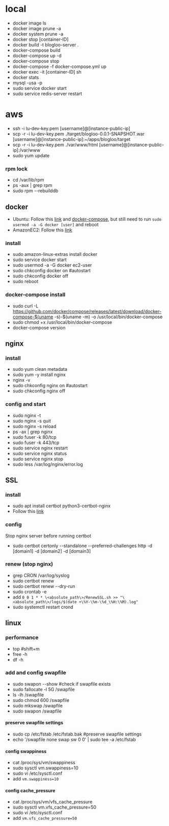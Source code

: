# local
- docker image ls
- docker image prune -a
- docker system prune -a
- docker stop [container-ID]
- docker build -t blogloo-server .
- docker-compose build
- docker-compose up -d
- docker-compose stop
- docker-compose -f docker-compose.yml up
- docker exec -it [container-ID] sh
- docker stats
- mysql -usa -p
- sudo service docker start
- sudo service redis-server restart

# aws
- ssh -i lu-dev-key.pem [username]@[instance-public-ip]
- scp -r -i lu-dev-key.pem ./target/blogloo-0.0.1-SNAPSHOT.war [username]@[instance-public-ip]:~/apps/blogloo/target
- scp -r -i lu-dev-key.pem ./var/www/html [username]@[instance-public-ip]:/var/www
- sudo yum update
### rpm lock
- cd /var/lib/rpm
- ps -aux | grep rpm
- sudo rpm --rebuilddb
## docker
- Ubuntu: Follow this [link](https://docs.docker.com/engine/install/ubuntu/) and [docker-compose](https://www.digitalocean.com/community/tutorials/how-to-install-and-use-docker-compose-on-ubuntu-20-04), but still need to run `sudo usermod -a -G docker [user]` and reboot
- AmazonEC2: Follow this [link](https://gist.github.com/npearce/6f3c7826c7499587f00957fee62f8ee9)
### install
- sudo amazon-linux-extras install docker
- sudo service docker start
- sudo usermod -a -G docker ec2-user
- sudo chkconfig docker on #autostart
- sudo chkconfig docker off
- sudo reboot
### docker-compose install
- sudo curl -L https://github.com/docker/compose/releases/latest/download/docker-compose-$(uname -s)-$(uname -m) -o /usr/local/bin/docker-compose
- sudo chmod +x /usr/local/bin/docker-compose
- docker-compose version
## nginx
### install
- sudo yum clean metadata
- sudo yum -y install nginx
- nginx -v
- sudo chkconfig nginx on #autostart
- sudo chkconfig nginx off
### config and start
- sudo nginx -t
- sudo nginx -s quit
- sudo nginx -s reload
- ps -ax | grep nginx
- sudo fuser -k 80/tcp
- sudo fuser -k 443/tcp
- sudo service nginx restart
- sudo service nginx status
- sudo service nginx stop
- sudo less /var/log/nginx/error.log
## SSL
### install
- sudo apt install certbot python3-certbot-nginx
- Follow this [link](https://docs.aws.amazon.com/AWSEC2/latest/UserGuide/SSL-on-amazon-linux-2.html#letsencrypt)
### config
Stop nginx server before running certbot
- sudo certbot certonly --standalone --preferred-challenges http -d [domain1] -d [domain2] -d [domain3]
### renew (stop nginx)
- grep CRON /var/log/syslog
- sudo certbot renew
- sudo certbot renew --dry-run
- sudo crontab -e
- add `0 0 1 * * \<absolute_path\>/RenewSSL.sh >> "\<absolute_path\>/logs/$(date +\%Y-\%m-\%d_\%H:\%M).log"`
- sudo systemctl restart crond
## linux
### performance
- top #shift+m
- free -h
- df -h
### add and config swapfile
- sudo swapon --show #check if swapfile exists
- sudo fallocate -l 5G /swapfile
- ls -lh /swapfile
- sudo chmod 600 /swapfile
- sudo mkswap /swapfile
- sudo swapon /swapfile
#### preserve swapfile settings
- sudo cp /etc/fstab /etc/fstab.bak #preserve swapfile settings
- echo '/swapfile none swap sw 0 0' | sudo tee -a /etc/fstab
#### config swappiness
- cat /proc/sys/vm/swappiness
- sudo sysctl vm.swappiness=10
- sudo vi /etc/sysctl.conf
- add `vm.swappiness=10`
#### config cache_pressure
- cat /proc/sys/vm/vfs_cache_pressure
- sudo sysctl vm.vfs_cache_pressure=50
- sudo vi /etc/sysctl.conf
- add `vm.vfs_cache_pressure=50`

